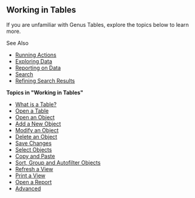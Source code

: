 ## Working in Tables

If you are unfamiliar with Genus Tables, explore the topics below to learn more.

See Also

*   [Running Actions](../../running-actions.md)
*   [Exploring Data](../../exploring-data.md)
*   [Reporting on Data](../../reporting-on-data.md)
*   [Search](../../searching-for-data.md)
*   [Refining Search Results](../../refining-search-results.md)

**Topics in "Working in Tables"**
* [What is a Table?](what-is-a-table.md)
* [Open a Table](open-a-table.md)
* [Open an Object](open-an-object.md)
* [Add a New Object](../working-in-forms/advanced/add-a-new-object.md)
* [Modify an Object](modify-an-object.md)
* [Delete an Object](delete-an-object.md)
* [Save Changes](save-changes.md)
* [Select Objects](select-objects.md)
* [Copy and Paste](copy-and-paste.md)
* [Sort, Group and Autofilter Objects](sort-group-and-autofilter-objects.md)
* [Refresh a View](refresh-a-view.md)
* [Print a View](print-a-view.md)
* [Open a Report](open-a-report.md)
* [Advanced](advanced/advanced.md)